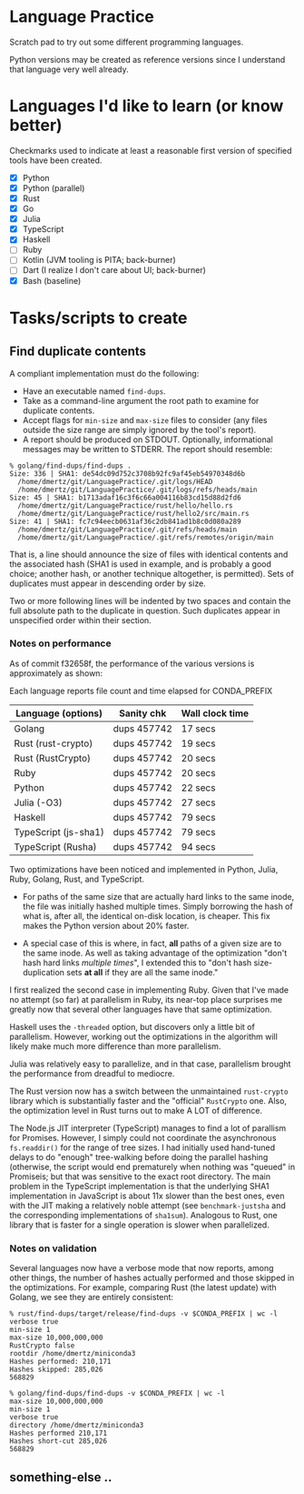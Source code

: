 # Language Practice

Scratch pad to try out some different programming languages.

Python versions may be created as reference versions since I understand 
that language very well already.

# Languages I'd like to learn (or know better)

Checkmarks used to indicate at least a reasonable first version of specified tools have been created.

- [x] Python
- [x] Python (parallel)
- [x] Rust
- [x] Go
- [x] Julia
- [x] TypeScript
- [x] Haskell
- [ ] Ruby
- [ ] Kotlin (JVM tooling is PITA; back-burner)
- [ ] Dart (I realize I don't care about UI; back-burner)
- [x] Bash (baseline)

# Tasks/scripts to create

## Find duplicate contents

A compliant implementation must do the following:

* Have an executable named `find-dups`.
* Take as a command-line argument the root path to examine for duplicate contents.
* Accept flags for `min-size` and `max-size` files to consider (any files outside the size range are simply ignored by the tool's report).
* A report should be produced on STDOUT. Optionally, informational messages may be written to STDERR.  The report should resemble:

```
% golang/find-dups/find-dups .
Size: 336 | SHA1: de54dc09d752c3708b92fc9af45eb54970348d6b
  /home/dmertz/git/LanguagePractice/.git/logs/HEAD
  /home/dmertz/git/LanguagePractice/.git/logs/refs/heads/main
Size: 45 | SHA1: b1713adaf16c3f6c66a004116b83cd15d88d2fd6
  /home/dmertz/git/LanguagePractice/rust/hello/hello.rs
  /home/dmertz/git/LanguagePractice/rust/hello2/src/main.rs
Size: 41 | SHA1: fc7c94eecb0631af36c2db841ad1b8c0d080a289
  /home/dmertz/git/LanguagePractice/.git/refs/heads/main
  /home/dmertz/git/LanguagePractice/.git/refs/remotes/origin/main
```

That is, a line should announce the size of files with identical contents
and the associated hash (SHA1 is used in example, and is probably a good
choice; another hash, or another technique altogether, is permitted). Sets
of duplicates must appear in descending order by size.

Two or more following lines will be indented by two spaces and contain the
full absolute path to the duplicate in question. Such duplicates appear in
unspecified order within their section.

### Notes on performance

As of commit f32658f, the performance of the various versions is approximately
as shown:

Each language reports file count and time elapsed for CONDA_PREFIX

| Language (options)   | Sanity chk  | Wall clock time
|----------------------|-------------|----------------
| Golang               | dups 457742 | 17 secs
| Rust (rust-crypto)   | dups 457742 | 19 secs
| Rust (RustCrypto)    | dups 457742 | 20 secs
| Ruby                 | dups 457742 | 20 secs
| Python               | dups 457742 | 22 secs
| Julia (-O3)          | dups 457742 | 27 secs
| Haskell              | dups 457742 | 79 secs
| TypeScript (js-sha1) | dups 457742 | 79 secs
| TypeScript (Rusha)   | dups 457742 | 94 secs

Two optimizations have been noticed and implemented in Python, Julia, Ruby,
Golang, Rust, and TypeScript. 

* For paths of the same size that are actually hard links to the same inode,
the file was initially hashed multiple times.  Simply borrowing the hash of
what is, after all, the identical on-disk location, is cheaper.  This fix makes
the Python version about 20% faster.

* A special case of this is where, in fact, **all** paths of a given size are
to the same inode.  As well as taking advantage of the optimization "don't hash
hard links *multiple times*", I extended this to "don't hash size-duplication
sets **at all** if they are all the same inode." 

I first realized the second case in implementing Ruby.  Given that I've made no
attempt (so far) at parallelism in Ruby, its near-top place surprises me
greatly now that several other languages have that same optimization.

Haskell uses the `-threaded` option, but discovers only a little bit of
parallelism.  However, working out the optimizations in the algorithm will
likely make much more difference than more parallelism.

Julia was relatively easy to parallelize, and in that case, parallelism
brought the performance from dreadful to mediocre.

The Rust version now has a switch  between the unmaintained `rust-crypto`
library which is substantially faster and the "official" `RustCrypto` one.
Also, the optimization level in Rust turns out to make A LOT of difference.

The Node.js JIT interpreter (TypeScript) manages to find a lot of parallism for
Promises. However, I simply could not coordinate the asynchronous
`fs.readdir()` for the range of tree sizes.  I had initially used hand-tuned
delays to do "enough" tree-walking before doing the parallel hashing
(otherwise, the script would end prematurely when nothing was "queued" in
Promiseis; but that was sensitive to the exact root directory.  The main problem
in the TypeScript implementation is that the underlying SHA1 implementation in
JavaScript is about 11x slower than the best ones, even with the JIT making a
relatively noble attempt (see `benchmark-justsha` and the corresponding
implementations of `sha1sum`). Analogous to Rust, one library that is faster
for a single operation is slower when parallelized.

### Notes on validation

Several languages now have a verbose mode that now reports, among other
things, the number of hashes actually performed and those skipped in the
optimizations.  For example, comparing Rust (the latest update) with Golang,
we see they are entirely consistent:

```
% rust/find-dups/target/release/find-dups -v $CONDA_PREFIX | wc -l
verbose true
min-size 1
max-size 10,000,000,000
RustCrypto false
rootdir /home/dmertz/miniconda3
Hashes performed: 210,171
Hashes skipped: 285,026
568829

% golang/find-dups/find-dups -v $CONDA_PREFIX | wc -l
max-size 10,000,000,000
min-size 1
verbose true
directory /home/dmertz/miniconda3
Hashes performed 210,171
Hashes short-cut 285,026
568829
```

## something-else ..

